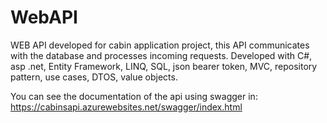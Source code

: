# WebAPI
WEB API developed for cabin application project, this API communicates with the database and processes incoming requests.
Developed with C#, asp .net, Entity Framework, LINQ, SQL, json bearer token, MVC, repository pattern, use cases, DTOS, value objects.

You can see the documentation of the api using swagger in:
https://cabinsapi.azurewebsites.net/swagger/index.html
